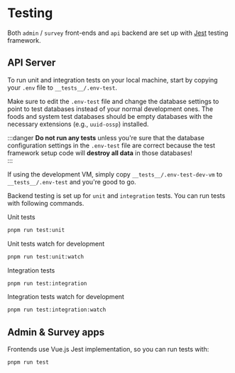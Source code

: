 # Testing

Both `admin` / `survey` front-ends and `api` backend are set up with [Jest](https://jestjs.io) testing framework.

## API Server

To run unit and integration tests on your local machine, start by copying your `.env` file to `__tests__/.env-test`.

Make sure to edit the `.env-test` file and change the database settings to point to test databases instead of your
normal development ones. The foods and system test databases should be empty databases with the necessary 
extensions (e.g., `uuid-ossp`) installed. 

:::danger
**Do not run any tests** unless you're sure that the database configuration settings in the `.env-test` file are 
correct because the test framework setup code will **destroy all data** in those databases!    
:::

If using the development VM, simply copy `__tests__/.env-test-dev-vm` to `__tests__/.env-test` and you're good to go.

Backend testing is set up for `unit` and `integration` tests. You can run tests with following commands.

Unit tests
```sh
pnpm run test:unit
```

Unit tests watch for development
```sh
pnpm run test:unit:watch
```

Integration tests
```sh
pnpm run test:integration
```

Integration tests watch for development

```sh
pnpm run test:integration:watch
```

## Admin & Survey apps

Frontends use Vue.js Jest implementation, so you can run tests with:

```sh
pnpm run test
```
